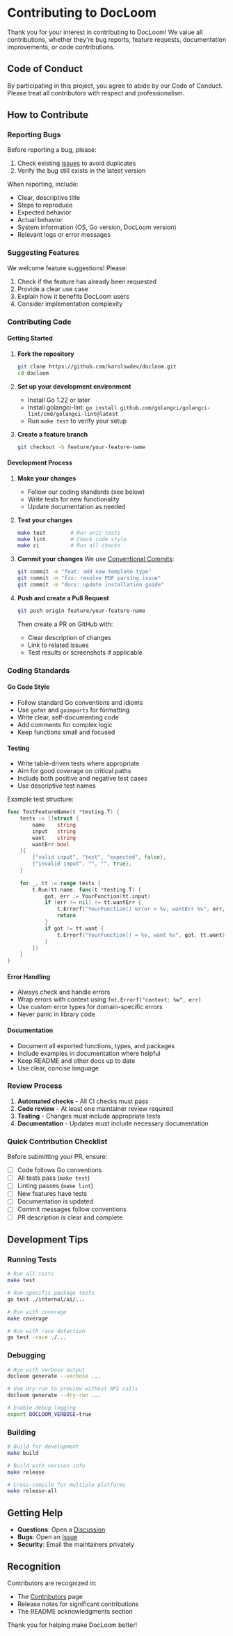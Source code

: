 # Contributing to DocLoom

Thank you for your interest in contributing to DocLoom! We value all contributions, whether they're bug reports, feature requests, documentation improvements, or code contributions.

## Code of Conduct

By participating in this project, you agree to abide by our Code of Conduct. Please treat all contributors with respect and professionalism.

## How to Contribute

### Reporting Bugs

Before reporting a bug, please:
1. Check existing [issues](https://github.com/karolswdev/docloom/issues) to avoid duplicates
2. Verify the bug still exists in the latest version

When reporting, include:
- Clear, descriptive title
- Steps to reproduce
- Expected behavior
- Actual behavior
- System information (OS, Go version, DocLoom version)
- Relevant logs or error messages

### Suggesting Features

We welcome feature suggestions! Please:
1. Check if the feature has already been requested
2. Provide a clear use case
3. Explain how it benefits DocLoom users
4. Consider implementation complexity

### Contributing Code

#### Getting Started

1. **Fork the repository**
   ```bash
   git clone https://github.com/karolswdev/docloom.git
   cd docloom
   ```

2. **Set up your development environment**
   - Install Go 1.22 or later
   - Install golangci-lint: `go install github.com/golangci/golangci-lint/cmd/golangci-lint@latest`
   - Run `make test` to verify your setup

3. **Create a feature branch**
   ```bash
   git checkout -b feature/your-feature-name
   ```

#### Development Process

1. **Make your changes**
   - Follow our coding standards (see below)
   - Write tests for new functionality
   - Update documentation as needed

2. **Test your changes**
   ```bash
   make test        # Run unit tests
   make lint        # Check code style
   make ci          # Run all checks
   ```

3. **Commit your changes**
   We use [Conventional Commits](https://www.conventionalcommits.org/):
   ```bash
   git commit -m "feat: add new template type"
   git commit -m "fix: resolve PDF parsing issue"
   git commit -m "docs: update installation guide"
   ```

4. **Push and create a Pull Request**
   ```bash
   git push origin feature/your-feature-name
   ```
   Then create a PR on GitHub with:
   - Clear description of changes
   - Link to related issues
   - Test results or screenshots if applicable

### Coding Standards

#### Go Code Style

- Follow standard Go conventions and idioms
- Use `gofmt` and `goimports` for formatting
- Write clear, self-documenting code
- Add comments for complex logic
- Keep functions small and focused

#### Testing

- Write table-driven tests where appropriate
- Aim for good coverage on critical paths
- Include both positive and negative test cases
- Use descriptive test names

Example test structure:
```go
func TestFeatureName(t *testing.T) {
    tests := []struct {
        name    string
        input   string
        want    string
        wantErr bool
    }{
        {"valid input", "test", "expected", false},
        {"invalid input", "", "", true},
    }
    
    for _, tt := range tests {
        t.Run(tt.name, func(t *testing.T) {
            got, err := YourFunction(tt.input)
            if (err != nil) != tt.wantErr {
                t.Errorf("YourFunction() error = %v, wantErr %v", err, tt.wantErr)
                return
            }
            if got != tt.want {
                t.Errorf("YourFunction() = %v, want %v", got, tt.want)
            }
        })
    }
}
```

#### Error Handling

- Always check and handle errors
- Wrap errors with context using `fmt.Errorf("context: %w", err)`
- Use custom error types for domain-specific errors
- Never panic in library code

#### Documentation

- Document all exported functions, types, and packages
- Include examples in documentation where helpful
- Keep README and other docs up to date
- Use clear, concise language

### Review Process

1. **Automated checks** - All CI checks must pass
2. **Code review** - At least one maintainer review required
3. **Testing** - Changes must include appropriate tests
4. **Documentation** - Updates must include necessary documentation

### Quick Contribution Checklist

Before submitting your PR, ensure:

- [ ] Code follows Go conventions
- [ ] All tests pass (`make test`)
- [ ] Linting passes (`make lint`)
- [ ] New features have tests
- [ ] Documentation is updated
- [ ] Commit messages follow conventions
- [ ] PR description is clear and complete

## Development Tips

### Running Tests

```bash
# Run all tests
make test

# Run specific package tests
go test ./internal/ai/...

# Run with coverage
make coverage

# Run with race detection
go test -race ./...
```

### Debugging

```bash
# Run with verbose output
docloom generate --verbose ...

# Use dry-run to preview without API calls
docloom generate --dry-run ...

# Enable debug logging
export DOCLOOM_VERBOSE=true
```

### Building

```bash
# Build for development
make build

# Build with version info
make release

# Cross-compile for multiple platforms
make release-all
```

## Getting Help

- **Questions**: Open a [Discussion](https://github.com/karolswdev/docloom/discussions)
- **Bugs**: Open an [Issue](https://github.com/karolswdev/docloom/issues)
- **Security**: Email the maintainers privately

## Recognition

Contributors are recognized in:
- The [Contributors](https://github.com/karolswdev/docloom/graphs/contributors) page
- Release notes for significant contributions
- The README acknowledgments section

Thank you for helping make DocLoom better!